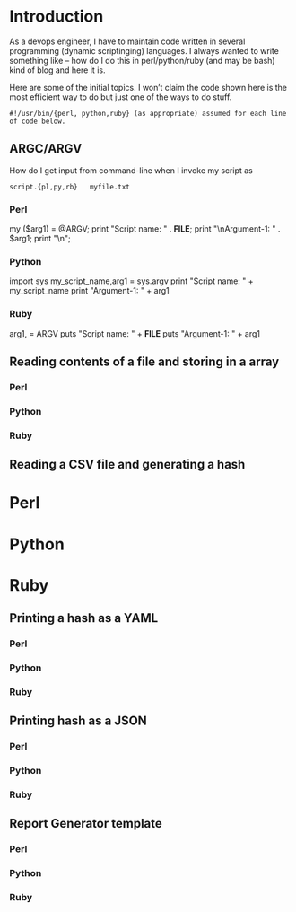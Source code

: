 # Introduction
  As a devops engineer, I have to maintain code written in several programming (dynamic scriptinging) languages. 
I always wanted to write something like – how do I do this in perl/python/ruby (and may be bash) kind of blog and 
here it is.

Here are some of the initial topics. I won’t claim the code shown here is the most efficient way to do but just one
of the ways to do stuff.

```
#!/usr/bin/{perl, python,ruby} (as appropriate) assumed for each line of code below.
```

## ARGC/ARGV

How do I get input from command-line when I invoke my script as
```
script.{pl,py,rb}   myfile.txt
```

### Perl

my ($arg1) = @ARGV;
print "Script name: " . __FILE__;
print "\nArgument-1: " . $arg1;
print "\n";

### Python

import sys
my_script_name,arg1 = sys.argv
print "Script name: " + my_script_name
print "Argument-1: " + arg1

### Ruby

arg1, = ARGV
puts "Script name: " + __FILE__
puts "Argument-1: " + arg1
 

## Reading contents of a file and storing in a array

### Perl

### Python

### Ruby

 

## Reading a CSV file and generating a hash

# Perl

# Python

# Ruby

 

## Printing a hash as a YAML

### Perl

### Python

### Ruby

 

## Printing hash as a JSON

### Perl

### Python

### Ruby

 

## Report Generator template

### Perl

### Python

### Ruby

 


